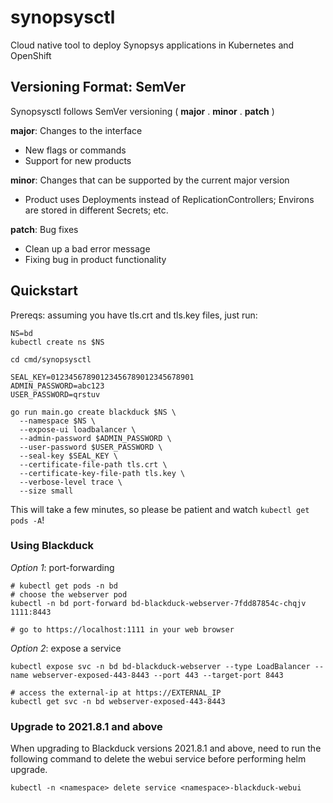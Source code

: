 # synopsysctl
Cloud native tool to deploy Synopsys applications in Kubernetes and OpenShift

## Versioning Format: SemVer

Synopsysctl follows SemVer versioning ( **major** . **minor** . **patch** )  

**major**: Changes to the interface  
* New flags or commands
* Support for new products

**minor**: Changes that can be supported by the current major version
* Product uses Deployments instead of ReplicationControllers; Environs are stored in different Secrets; etc.

**patch**: Bug fixes  
* Clean up a bad error message
* Fixing bug in product functionality

## Quickstart

Prereqs: assuming you have tls.crt and tls.key files, just run:

```
NS=bd
kubectl create ns $NS

cd cmd/synopsysctl

SEAL_KEY=01234567890123456789012345678901
ADMIN_PASSWORD=abc123
USER_PASSWORD=qrstuv

go run main.go create blackduck $NS \
  --namespace $NS \
  --expose-ui loadbalancer \
  --admin-password $ADMIN_PASSWORD \
  --user-password $USER_PASSWORD \
  --seal-key $SEAL_KEY \
  --certificate-file-path tls.crt \
  --certificate-key-file-path tls.key \
  --verbose-level trace \
  --size small
```

This will take a few minutes, so please be patient and watch `kubectl get pods -A`!

### Using Blackduck

*Option 1*: port-forwarding

```
# kubectl get pods -n bd
# choose the webserver pod
kubectl -n bd port-forward bd-blackduck-webserver-7fdd87854c-chqjv 1111:8443

# go to https://localhost:1111 in your web browser
```

*Option 2*: expose a service

```
kubectl expose svc -n bd bd-blackduck-webserver --type LoadBalancer --name webserver-exposed-443-8443 --port 443 --target-port 8443

# access the external-ip at https://EXTERNAL_IP
kubectl get svc -n bd webserver-exposed-443-8443
```

### Upgrade to 2021.8.1 and above
When upgrading to Blackduck versions 2021.8.1 and above, need to run the following command to delete the webui service before performing helm upgrade.
```
kubectl -n <namespace> delete service <namespace>-blackduck-webui
```
